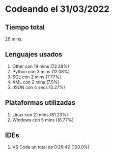 # Codeando el 31/03/2022

## Tiempo total
26 mins.

## Lenguajes usados
1. Other con 19 mins (72.38%)
1. Python con 3 mins (12.08%)
1. SQL con 2 mins (7.77%)
1. XML con 2 mins (7.5%)
1. JSON con 4 secs (0.27%)

## Plataformas utilizadas
1. Linux con 21 mins (81.23%)
1. Windows con 5 mins (18.77%)

## IDEs
1. VS Code un total de 0:26:42 (100.0%)
